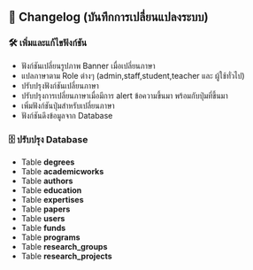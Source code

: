 
## 📌 Changelog (บันทึกการเปลี่ยนแปลงระบบ)

### 🛠️ เพิ่มและแก้ไขฟังก์ชัน
- ฟังก์ชันเปลี่ยนรูปภาพ Banner เมื่อเปลี่ยนภาษา
- แปลภาษาตาม Role ต่างๆ (admin,staff,student,teacher และ ผู้ใช้ทั่วไป)
- ปรับปรุงฟังก์ชันเปลี่ยนภาษา
- ปรับปรุงการเปลี่ยนภาษาเมื่อมีการ alert ข้อความขึ้นมา พร้อมกับปุ่มที่ขึ้นมา
- เพิ่มฟังก์ชันปุ่มสำหรับเปลี่ยนภาษา
- ฟังก์ชันดึงข้อมูลจาก Database

### 🗄️ ปรับปรุง Database
- Table **degrees**
- Table **academicworks**
- Table **authors**
- Table **education**
- Table **expertises**
- Table **papers**
- Table **users**
- Table **funds**
- Table **programs**
- Table **research_groups**
- Table **research_projects**

